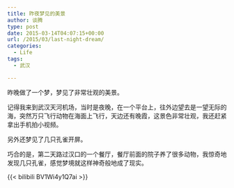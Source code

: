 ```yaml
---
title: 昨夜梦见的美景
author: 谈腾
type: post
date: 2015-03-14T04:07:15+00:00
url: /2015/03/last-night-dream/
categories:
  - Life
tags:
  - 武汉

---
```

昨晚做了一个梦，梦见了非常壮观的美景。

记得我来到武汉天河机场，当时是夜晚，在一个平台上，往外边望去是一望无际的海，突然万只飞行动物在海面上飞行，天边还有晚霞，这景色非常壮观，我还赶紧拿出手机拍小视频。

另外还梦见了几只孔雀开屏。

巧合的是，第二天路过汉口的一个餐厅，餐厅前面的院子养了很多动物，我惊奇地发现几只孔雀，感觉梦境就这样神奇般地成了现实。

{{< bilibili BV1Wi4y1Q7ai >}}